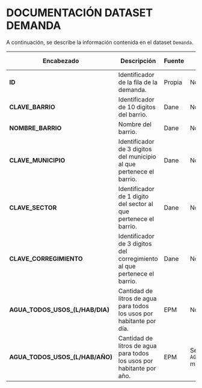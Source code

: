 # DOCUMENTACIÓN DATASET DEMANDA

A continuación, se describe la información contenida en el dataset `Demanda`.

| **Encabezado** | **Descripción** | **Fuente** | **Basado en otra(s) variable(s)** |
| -- | -- | -- | -- |
| **ID** | Identificador de la fila de la demanda. | Propia | No |
| **CLAVE_BARRIO** | Identificador de 10 digitos del barrio. | Dane | No |
| **NOMBRE_BARRIO** | Nombre del barrio. | Dane | No |
| **CLAVE_MUNICIPIO** | Identificador de 3 digitos del municipio al que pertenece el barrio.  | Dane | No |
| **CLAVE_SECTOR** | Identificador de 1 digito del sector al que pertenece el barrio. | Dane | No |
| **CLAVE_CORREGIMIENTO** | Identificador de 3 digitos del corregimiento al que pertenece el barrio.  | Dane | No |
| **AGUA_TODOS_USOS_(L/HAB/DIA)** | Cantidad de litros de agua para todos los usos por habitante por día. | EPM | No |
| **AGUA_TODOS_USOS_(L/HAB/AÑO)** | Cantidad de litros de agua para todos los usos por habitante por año. | EPM | Se basa en `AGUA_TODOS_USOS_(L/HAB/DIA)` multiplicado por 365. |
